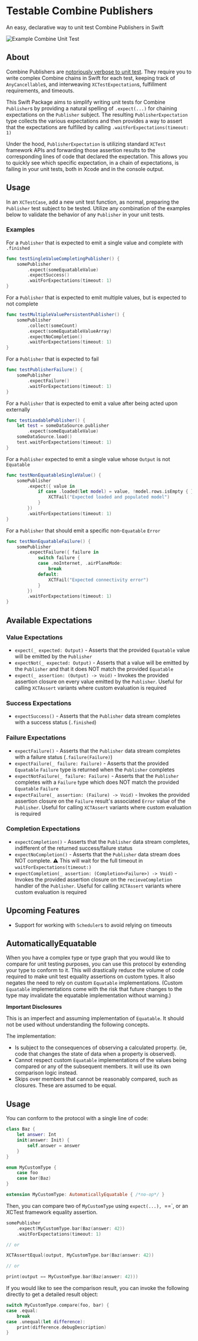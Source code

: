 # Testable Combine Publishers

An easy, declarative way to unit test Combine Publishers in Swift

![Example Combine Unit Test](example.png)

## About

Combine Publishers are [notoriously verbose to unit test](https://mokacoding.com/blog/testing-combine-publisher-cheatsheet/#how-to-test-publisher-publishes-one-value-then-finishes). They require you to write complex Combine chains in Swift for each test, keeping track of `AnyCancellable`s, and interweaving `XCTestExpectation`s, fulfillment requirements, and timeouts.

This Swift Package aims to simplify writing unit tests for Combine `Publisher`s by providing a natural spelling of `.expect(...)` for chaining expectations on the `Publisher` subject. The resulting `PublisherExpectation` type collects the various expectations and then provides a way to assert that the expectations are fulfilled by calling `.waitForExpectations(timeout: 1)`

Under the hood, `PublisherExpectation` is utilizing standard `XCTest` framework APIs and forwarding those assertion results to the corresponding lines of code that declared the expectation. This allows you to quickly see which specific expectation, in a chain of expectations, is failing in your unit tests, both in Xcode and in the console output.

## Usage

In an `XCTestCase`, add a new unit test function, as normal, preparing the `Publisher` test subject to be tested. Utilize any combination of the examples below to validate the behavior of any `Publisher` in your unit tests.

### Examples

For a `Publisher` that is expected to emit a single value and complete with `.finished`
```swift
func testSingleValueCompletingPublisher() {
    somePublisher
        .expect(someEquatableValue)
        .expectSuccess()
        .waitForExpectations(timeout: 1)
}
```

For a `Publisher` that is expected to emit multiple values, but is expected to not complete
```swift
func testMultipleValuePersistentPublisher() {
    somePublisher
        .collect(someCount)
        .expect(someEquatableValueArray)
        .expectNoCompletion()
        .waitForExpectations(timeout: 1)
}
```

For a `Publisher` that is expected to fail
```swift
func testPublisherFailure() {
    somePublisher
        .expectFailure()
        .waitForExpectations(timeout: 1)
}
```

For a `Publisher` that is expected to emit a value after being acted upon externally
```swift
func testLoadablePublisher() {
    let test = someDataSource.publisher
        .expect(someEquatableValue)
    someDataSource.load()
    test.waitForExpectations(timeout: 1)
}
```

For a `Publisher` expected to emit a single value whose `Output` is not `Equatable`
```swift
func testNonEquatableSingleValue() {
    somePublisher
        .expect({ value in
            if case .loaded(let model) = value, !model.rows.isEmpty { } else {
                XCTFail("Expected loaded and populated model")
            }
        })
        .waitForExpectations(timeout: 1)
}
```

For a `Publisher` that should emit a specific non-`Equatable` `Error`
```swift
func testNonEquatableFailure() {
    somePublisher
        .expectFailure({ failure in 
            switch failure {
            case .noInternet, .airPlaneMode:
                break
            default:
                XCTFail("Expected connectivity error")
            }
        })
        .waitForExpectations(timeout: 1)
}
```

## Available Expectations

### Value Expectations

- `expect(_ expected: Output)` - Asserts that the provided `Equatable` value will be emitted by the `Publisher`
- `expectNot(_ expected: Output)` - Asserts that a value will be emitted by the `Publisher` and that it does NOT match the provided `Equatable`
- `expect(_ assertion: (Output) -> Void)` - Invokes the provided assertion closure on every value emitted by the `Publisher`. Useful for calling `XCTAssert` variants where custom evaluation is required

### Success Expectations

- `expectSuccess()` - Asserts that the `Publisher` data stream completes with a success status (`.finished`)

### Failure Expectations

- `expectFailure()` - Asserts that the `Publisher` data stream completes with a failure status (`.failure(Failure)`)
- `expectFailure(_ failure: Failure)` - Asserts that the provided `Equatable` `Failure` type is returned when the `Publisher` completes
- `expectNotFailure(_ failure: Failure)` - Asserts that the `Publisher` completes with a `Failure` type which does NOT match the provided `Equatable` `Failure`
- `expectFailure(_ assertion: (Failure) -> Void)` - Invokes the provided assertion closure on the `Failure` result's associated `Error` value  of the `Publisher`. Useful for calling `XCTAssert` variants where custom evaluation is required

### Completion Expectations

- `expectCompletion()` - Asserts that the `Publisher` data stream completes, indifferent of the returned success/failure status
- `expectNoCompletion()` - Asserts that the `Publisher` data stream does NOT complete. ⚠️ This will wait for the full timeout in `waitForExpectations(timeout:)`
- `expectCompletion(_ assertion: (Completion<Failure>) -> Void)` - Invokes the provided assertion closure on the `recieveCompletion` handler of the `Publisher`. Useful for calling `XCTAssert` variants where custom evaluation is required

## Upcoming Features

- Support for working with `Scheduler`s to avoid relying on timeouts

## AutomaticallyEquatable

When you have a complex type or type graph that you would like to compare for unit testing purposes, you can use this protocol by extending your type to conform to it.
This will drastically reduce the volume of code required to make unit test equality assertions on custom types.
It also negates the need to rely on custom `Equatable` implementations.
(Custom `Equatable` implementations come with the risk that future changes to the type may invalidate the equatable implementation without warning.)

**Important Disclosures**

This is an imperfect and assuming implementation of `Equatable`. It should not be used without understanding the following concepts.

The implementation:

- Is subject to the consequences of observing a calculated property. (ie, code that changes the state of data when a property is observed).
- Cannot respect custom `Equatable` implementations of the values being compared or any of the subsequent members. It will use its own comparison logic instead.
- Skips over members that cannot be reasonably compared, such as closures. These are assumed to be equal.

## Usage

You can conform to the protocol with a single line of code:

```swift
class Baz {
    let answer: Int
    init(answer: Init) {
        self.answer = answer
    }
}

enum MyCustomType {
    case foo
    case bar(Baz)
}

extension MyCustomType: AutomaticallyEquatable { /*no-op*/ }
```

Then, you can compare two of `MyCustomType` using `expect(...), `==`, or an XCTest framework equality assertion.

```swift
somePublisher
    .expect(MyCustomType.bar(Baz(answer: 42))
    .waitForExpectations(timeout: 1)

// or

XCTAssertEqual(output, MyCustomType.bar(Baz(answer: 42))

// or

print(output == MyCustomType.bar(Baz(answer: 42)))
```

If you would like to see the comparison result, you can invoke the following directly to get a detailed result object:

```swift
switch MyCustomType.compare(foo, bar) {
case .equal:
    break
case .unequal(let difference):
    print(difference.debugDescription)
}
```
